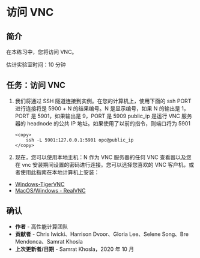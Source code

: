 # 访问 VNC

## 简介

在本练习中，您将访问 VNC。

估计实验室时间：10 分钟

## 任务：访问 VNC

1.  我们将通过 SSH 隧道连接到实例。在您的计算机上，使用下面的 ssh PORT 进行连接将是 5900 + N 的结果编号。N 是显示编号，如果 N 的输出是 1，PORT 是 5901，如果输出是 9，PORT 是 5909 public\_ip 是运行 VNC 服务器的 headnode 的公共 IP 地址。如果使用了以前的指令，则端口将为 5901
    
        <copy>
            ssh -L 5901:127.0.0.1:5901 opc@public_ip
        </copy>
        
        
2.  现在，您可以使用本地主机：N 作为 VNC 服务器的任何 VNC 查看器以及您在 vnc 安装期间设置的密码进行连接。您可以选择您喜欢的 VNC 客户机，或者使用此指南在本地计算机上安装：
    

*   [Windows-TigerVNC](https://github.com/TigerVNC/tigervnc/wiki/Setup-TigerVNC-server-%28Windows%29)
*   [MacOS/Windows - RealVNC](https://www.realvnc.com/en/connect/download/vnc/)

## 确认

*   **作者** - 高性能计算团队
*   **贡献者** - Chris Iwicki、Harrison Dvoor、Gloria Lee、Selene Song、Bre Mendonca、Samrat Khosla
*   **上次更新者/日期** - Samrat Khosla，2020 年 10 月